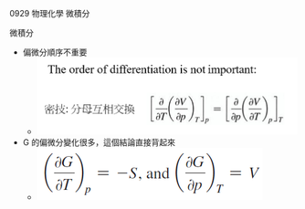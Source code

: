 0929 物理化學 微積分

微積分

- 偏微分順序不重要
    - ![](0929/b3e4dc81f0f6c0f14d266c00a973d5d1.png)
- G 的偏微分變化很多，這個結論直接背起來
    - ![](0929/7f71901fadbfa6484e331047f543022b.png)